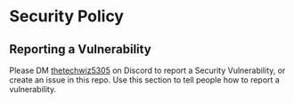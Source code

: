 # Security Policy

## Reporting a Vulnerability

Please DM [thetechwiz5305](https://discord.com/users/796829200962814023) on Discord to report a Security Vulnerability, or create an issue in this repo.
Use this section to tell people how to report a vulnerability.
